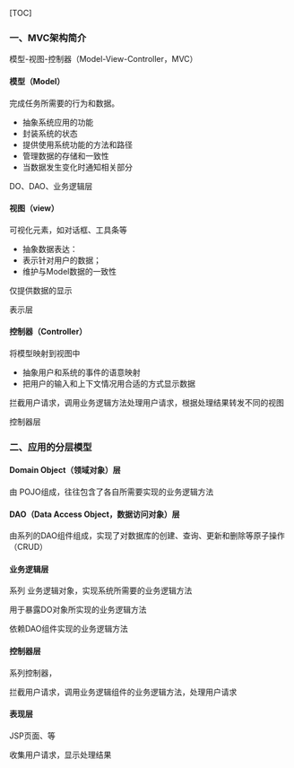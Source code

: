[TOC]

### 一、MVC架构简介

模型-视图-控制器（Model-View-Controller，MVC）

#### 模型（Model）

完成任务所需要的行为和数据。

+ 抽象系统应用的功能
+ 封装系统的状态
+ 提供使用系统功能的方法和路径
+ 管理数据的存储和一致性
+ 当数据发生变化时通知相关部分

DO、DAO、业务逻辑层

#### 视图（view）

可视化元素，如对话框、工具条等

+ 抽象数据表达：
+ 表示针对用户的数据；
+ 维护与Model数据的一致性

仅提供数据的显示

表示层

#### 控制器（Controller）

将模型映射到视图中

+ 抽象用户和系统的事件的语意映射
+ 把用户的输入和上下文情况用合适的方式显示数据

拦截用户请求，调用业务逻辑方法处理用户请求，根据处理结果转发不同的视图

控制器层

### 二、应用的分层模型

#### Domain Object（领域对象）层

由 POJO组成，往往包含了各自所需要实现的业务逻辑方法

#### DAO（Data Access Object，数据访问对象）层

由系列的DAO组件组成，实现了对数据库的创建、查询、更新和删除等原子操作（CRUD）

#### 业务逻辑层

系列 业务逻辑对象，实现系统所需要的业务逻辑方法

用于暴露DO对象所实现的业务逻辑方法

依赖DAO组件实现的业务逻辑方法

#### 控制器层

系列控制器，

拦截用户请求，调用业务逻辑组件的业务逻辑方法，处理用户请求

#### 表现层

JSP页面、等

收集用户请求，显示处理结果